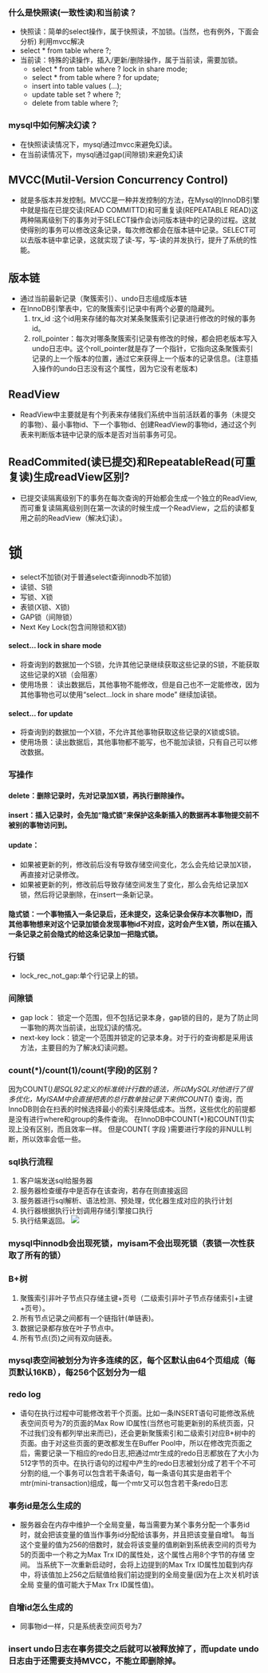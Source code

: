 
### 什么是快照读(一致性读)和当前读？
- 快照读：简单的select操作，属于快照读，不加锁。(当然，也有例外，下面会分析) 利用mvcc解决
 - select * from table where ?;
- 当前读：特殊的读操作，插入/更新/删除操作，属于当前读，需要加锁。
  - select * from table where ? lock in share mode;
  - select * from table where ? for update;
  - insert into table values (…);
  - update table set ? where ?;
  - delete from table where ?;


### mysql中如何解决幻读？
- 在快照读读情况下，mysql通过mvcc来避免幻读。
- 在当前读情况下，mysql通过gap(间隙锁)来避免幻读



## MVCC(Mutil-Version Concurrency Control)
- 就是多版本并发控制。MVCC是一种并发控制的方法，在Mysql的InnoDB引擎中就是指在已提交读(READ COMMITTD)和可重复读(REPEATABLE READ)这两种隔离级别下的事务对于SELECT操作会访问版本链中的记录的过程。这就使得别的事务可以修改这条记录，每次修改都会在版本链中记录。SELECT可以去版本链中拿记录，这就实现了读-写，写-读的并发执行，提升了系统的性能。


## 版本链
- 通过当前最新记录（聚簇索引）、undo日志组成版本链
- 在InnoDB引擎表中，它的聚簇索引记录中有两个必要的隐藏列。
  1. trx_id :这个id用来存储的每次对某条聚簇索引记录进行修改的时候的事务id。
  2. roll_pointer：每次对哪条聚簇索引记录有修改的时候，都会把老版本写入undo日志中。这个roll_pointer就是存了一个指针，它指向这条聚簇索引记录的上一个版本的位置，通过它来获得上一个版本的记录信息。(注意插入操作的undo日志没有这个属性，因为它没有老版本)
  

## ReadView
- ReadView中主要就是有个列表来存储我们系统中当前活跃着的事务（未提交的事物）、最小事物id、下一个事物id、创建ReadView的事物id，通过这个列表来判断版本链中记录的版本是否对当前事务可见。


## ReadCommited(读已提交)和RepeatableRead(可重复读)生成readView区别?
- 已提交读隔离级别下的事务在每次查询的开始都会生成一个独立的ReadView,而可重复读隔离级别则在第一次读的时候生成一个ReadView，之后的读都复用之前的ReadView（解决幻读）。


# 锁
- select不加锁(对于普通select查询innodb不加锁)
- 读锁、S锁
- 写锁、X锁
- 表锁(X锁、X锁)
- GAP锁（间隙锁）
- Next Key Lock(包含间隙锁和X锁)


#### select... lock in share mode
- 将查询到的数据加一个S锁，允许其他记录继续获取这些记录的S锁，不能获取这些记录的X锁（会阻塞）
- 使用场景： 读出数据后，其他事物不能修改，但是自己也不一定能修改，因为其他事物也可以使用“select...lock in share mode” 继续加读锁。

#### select... for update
- 将查询到的数据加一个X锁，不允许其他事物获取这些记录的X锁或S锁。
- 使用场景：读出数据后，其他事物都不能写，也不能加读锁，只有自己可以修改数据。


### 写操作
#### delete：删除记录时，先对记录加X锁，再执行删除操作。
#### insert：插入记录时，会先加“隐式锁”来保护这条新插入的数据再本事物提交前不被别的事物访问到。
#### update：
- 如果被更新的列，修改前后没有导致存储空间变化，怎么会先给记录加X锁，再直接对记录修改。
- 如果被更新的列，修改前后导致存储空间发生了变化，那么会先给记录加X锁，然后将记录删除，在insert一条新记录。

#### 隐式锁：一个事物插入一条记录后，还未提交，这条记录会保存本次事物ID，而其他事物想来对这个记录加锁会发现事物id不对应，这时会产生X锁，所以在插入一条记录之前会隐式的给这条记录加一把隐式锁。

### 行锁
 - lock_rec_not_gap:单个行记录上的锁。

### 间隙锁
 - gap lock： 锁定一个范围，但不包括记录本身，gap锁的目的，是为了防止同一事物的两次当前读，出现幻读的情况。
 - next-key lock：锁定一个范围并锁定的记录本身。对于行的查询都是采用该方法，主要目的为了解决幻读问题。



### count(*)/count(1)/count(字段)的区别？
因为COUNT(*)是SQL92定义的标准统计行数的语法，所以MySQL对他进行了很多优化，MyISAM中会直接把表的总行数单独记录下来供COUNT(*) 查询，而InnoDB则会在扫表的时候选择最小的索引来降低成本。当然，这些优化的前提都是没有进行where和group的条件查询。
在InnoDB中COUNT(*)和COUNT(1)实现上没有区别，而且效率一样。
但是COUNT( 字段 )需要进行字段的非NULL判断，所以效率会低一些。


### sql执行流程
1. 客户端发送sql给服务器
2. 服务器检查缓存中是否存在该查询，若存在则直接返回
3. 服务器进行sql解析、语法检测、预处理，优化器生成对应的执行计划
4. 执行器根据执行计划调用存储引擎接口执行
5. 执行结果返回。
![](https://s3.ax1x.com/2021/03/10/6GacCR.png)

### mysql中innodb会出现死锁，myisam不会出现死锁（表锁一次性获取了所有的锁）

### B+树
1. 聚簇索引非叶子节点只存储主键+页号（二级索引非叶子节点存储索引+主键+页号）。
2. 所有节点记录之间都有一个链指针(单链表)。
3. 数据记录都存放在叶子节点中。
4. 所有节点(页)之间有双向链表。


### mysql表空间被划分为许多连续的区，每个区默认由64个页组成（每页默认16KB），每256个区划分为一组

### redo log
- 语句在执行过程中可能修改若干个页面。比如一条INSERT语句可能修改系统表空间页号为7的页面的Max Row ID属性(当然也可能更新别的系统页面，只不过我们没有都列举出来而已)，还会更新聚簇索引和二级索引对应B+树中的页面。由于对这些页面的更改都发生在Buffer Pool中，所以在修改完页面之后，需要记录一下相应的redo日志,把通过mtr生成的redo日志都放在了大小为512字节的页中。在执行语句的过程中产生的redo日志被划分成了若干个不可分割的组,一个事务可以包含若干条语句，每一条语句其实是由若干个mtr(mini-transaction)组成，每一个mtr又可以包含若干条redo日志

### 事务id是怎么生成的
- 服务器会在内存中维护一个全局变量，每当需要为某个事务分配一个事务id时，就会把该变量的值当作事务id分配给该事务，并且把该变量自增1。
每当这个变量的值为256的倍数时，就会将该变量的值刷新到系统表空间的页号为5的页面中一个称之为Max Trx ID的属性处，这个属性占用8个字节的存储 空间。
当系统下一次重新启动时，会将上边提到的Max Trx ID属性加载到内存中，将该值加上256之后赋值给我们前边提到的全局变量(因为在上次关机时该全局 变量的值可能大于Max Trx ID属性值)。

### 自增id怎么生成的
- 同事物id一样，只是系统表空间页号为7


### insert undo日志在事务提交之后就可以被释放掉了，而update undo日志由于还需要支持MVCC，不能立即删除掉。

